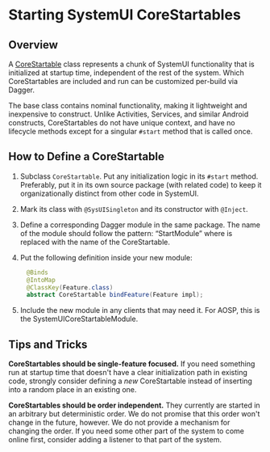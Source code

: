 # Starting SystemUI CoreStartables

## Overview

A [CoreStartable](/packages/SystemUI/src/com/android/systemui/CoreStartable.java) class represents
a chunk of SystemUI functionality that is initialized at startup time, independent of the rest of
the system. Which CoreStartables are included and run can be customized per-build via Dagger.

The base class contains nominal functionality, making it lightweight and inexpensive to construct.
Unlike Activities, Services, and similar Android constructs, CoreStartables do not have  unique
context, and have no lifecycle methods except for a singular `#start` method that is called once.

## How to Define a CoreStartable

1) Subclass `CoreStartable`. Put any initialization logic in its `#start` method. Preferably, put it
   in its own source package (with related code) to keep it organizationally distinct from other
   code in SystemUI.

2) Mark its class with `@SysUISingleton` and its constructor with `@Inject`.

3) Define a corresponding Dagger module in the same package. The name of the module should follow
   the pattern: “Start<Feature>Module” where <Feature> is replaced with the name of the
   CoreStartable.

4) Put the following definition inside your new module:

```java
     @Binds
     @IntoMap
     @ClassKey(Feature.class)
     abstract CoreStartable bindFeature(Feature impl);
```

5) Include the new module in any clients that may need it. For AOSP, this is the
   SystemUICoreStartableModule.

## Tips and Tricks

**CoreStartables should be single-feature focused.** If you need something run at startup time
that doesn't have a clear initialization path in existing code, strongly consider defining a _new_
CoreStartable instead of inserting into a random place in an existing one.

**CoreStartables should be order independent.** They currently are started in an arbitrary but
deterministic order. We do not promise that this order won't change in the future, however. We do
not provide a mechanism for changing the order. If you need some other part of the system to
come online first, consider adding a listener to that part of the system.